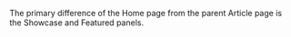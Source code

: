 The primary difference of the Home page from the parent Article page is the Showcase and Featured panels.
